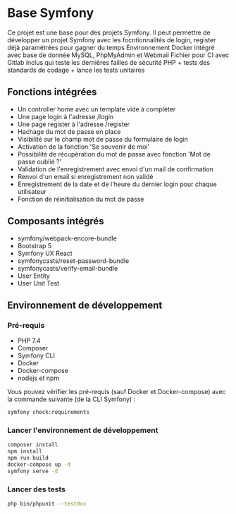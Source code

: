 # Base Symfony

Ce projet est une base pour des projets Symfony.
Il peut permettre de développer un projet Symfony avec les focntionnalités de login, register déjà paramétrées pour gagner du temps
Environnement Docker intégré avec base de donnée MySQL, PhpMyAdmin et Webmail
Fichier pour CI avec Gitlab inclus qui teste les dernières failles de sécutité PHP + tests des standards de codage + lance les tests unitaires

## Fonctions intégrées

* Un controller home avec un template vide à compléter
* Une page login à l'adresse /login
* Une page register à l'adresse /register
* Hachage du mot de passe en place
* Visibilité sur le champ mot de passe du formulaire de login
* Activation de la fonction 'Se souvenir de moi'
* Possibilité de récupération du mot de passe avec fonction 'Mot de passe oublié ?'
* Validation de l'enregistrement avec envoi d'un mail de confirmation
* Renvoi d'un email si enregistrement non validé
* Enregistrement de la date et de l'heure du dernier login pour chaque utilisateur
* Fonction de réinitialisation du mot de passe

## Composants intégrés

* symfony/webpack-encore-bundle
* Bootstrap 5
* Symfony UX React
* symfonycasts/reset-password-bundle
* symfonycasts/verify-email-bundle
* User Entity
* User Unit Test

## Environnement de développement

### Pré-requis

* PHP 7.4
* Composer
* Symfony CLI
* Docker
* Docker-compose
* nodejs et npm

Vous pouvez vérifier les pré-requis (sauf Docker et Docker-compose) avec la commande suivante (de la CLI Symfony) :

```bash
symfony check:requirements
```

### Lancer l'environnement de développement

```bash
composer install
npm install
npm run build
docker-compose up -d
symfony serve -d
```

### Lancer des tests

```bash
php bin/phpunit --testdox
```